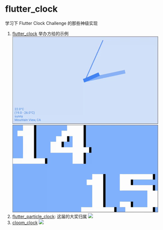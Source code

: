 # flutter_clock
学习下 Flutter Clock Challenge 的那些神级实现

1. [flutter_clock](https://github.com/flutter/flutter_clock) 举办方给的示例
    ![](https://github.com/flutter/flutter_clock/blob/master/analog_clock/analog.gif?raw=true)
    ![](https://github.com/flutter/flutter_clock/blob/master/digital_clock/digital.gif?raw=true)
2. [flutter_particle_clock](https://github.com/miickel/flutter_particle_clock): 这届的大奖归属
    ![](https://docs.flutter.dev/assets/images/clock/particle.gif)
3. [cloom_clock](https://github.com/OldMetalmind/cloom_clock)
    ![](https://docs.flutter.dev/assets/images/clock/cloom.gif)